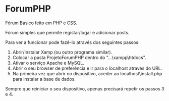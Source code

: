 # ForumPHP
Fórum Básico feito em PHP e CSS.

Fórum simples que permite registar/logar e adicionar posts.

Para ver a funcionar pode fazê-lo através dos seguintes passos:

1. Abrir/Instalar Xamp (ou outro programa similar).
2. Colocar a pasta ProjetoForumPHP dentro do "...\xampp\htdocs".
3. Ativar o serviço Apache e MySQL.
4. Abrir o seu browser de preferência e ir para o localhost através do URL.
5. Na primeira vez que abrir no dispositivo, aceder ao localhost\install.php para instalar a base de dados.

Sempre que reiniciar o seu dispositivo, apenas precisará repetir os passos 3 e 4.
